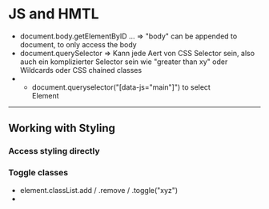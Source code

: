 # JS and HMTL

* document.body.getElementByID ...  =>  "body" can be appended to document, to only access the body
* document.querySelector => Kann jede Aert von CSS Selector sein, also auch ein komplizierter Selector sein wie "greater than xy" oder Wildcards oder CSS chained classes
* * document.queryselector("[data-js="main"]") to select <main data-js="main"> Element

------------------------------

## Working with Styling
  
### Access styling directly
  
### Toggle classes
* element.classList.add / .remove / .toggle("xyz")
* 
